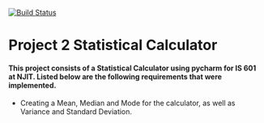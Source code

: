 [![Build Status](https://www.travis-ci.com/am3228/Project2.svg?branch=master)](https://www.travis-ci.com/am3228/Project2)

# Project 2 Statistical Calculator

#### This project consists of a Statistical Calculator using pycharm for IS 601 at NJIT. Listed below are the following requirements that were implemented.

* Creating a Mean, Median and Mode for the calculator, as well as Variance and Standard Deviation.
